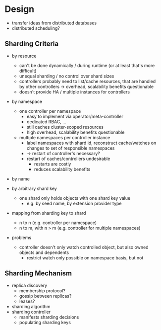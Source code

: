 # Design

- transfer ideas from distributed databases
- distributed scheduling?

## Sharding Criteria

- by resource
  - can't be done dynamically / during runtime (or at least that's more difficult)
  - unequal sharding / no control over shard sizes
  - controllers probably need to list/cache resources, that are handled by other controllers -> overhead, scalability benefits questionable
  - doesn't provide HA / multiple instances for controllers
- by namespace
  - one controller per namespace
    - easy to implement via operator/meta-controller
    - dedicated RBAC, ...
    - still caches cluster-scoped resources
    - high overhead, scalability benefits questionable
  - multiple namespaces per controller instance
    - label namespaces with shard id, reconstruct cache/watches on changes to set of responsible namespaces
    - -> restart of controller's necessary?
    - restart of caches/controllers undesirable
      - restarts are costly
      - reduces scalability benefits
- by name
- by arbitrary shard key
  - one shard only holds objects with one shard key value
    - e.g. by seed name, by extension provider type

- mapping from sharding key to shard
  - n to n (e.g. controller per namespace)
  - n to m, with n > m (e.g. controller for multiple namespaces)

- problems
  - controller doesn't only watch controlled object, but also owned objects and dependents
    - restrict watch only possible on namespace basis, but not

## Sharding Mechanism

- replica discovery
  - membership protocol?
  - gossip between replicas?
  - leases?
- sharding algorithm
- sharding controller
  - manifests sharding decisions
  - populating sharding keys
